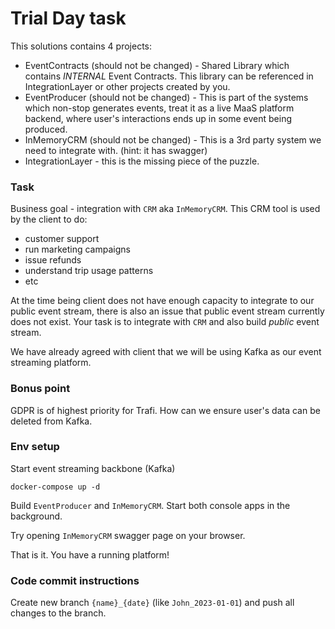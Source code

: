 # Trial Day task

This solutions contains 4 projects:
- EventContracts (should not be changed) - Shared Library which contains *INTERNAL* Event Contracts. This library can be referenced in IntegrationLayer or other projects created by you. 
- EventProducer (should not be changed) - This is part of the systems which non-stop generates events, treat it as a live MaaS platform backend, where user's interactions ends up in some event being produced.  
- InMemoryCRM (should not be changed) - This is a 3rd party system we need to integrate with. (hint: it has swagger)  
- IntegrationLayer - this is the missing piece of the puzzle. 

### Task
Business goal - integration with `CRM` aka `InMemoryCRM`. This CRM tool is used by the client to do:
- customer support
- run marketing campaigns
- issue refunds
- understand trip usage patterns
- etc

At the time being client does not have enough capacity to integrate to our public event stream, there is also an issue that public event stream currently does not exist. Your task is to integrate with `CRM` and also build _public_ event stream.

We have already agreed with client that we will be using Kafka as our event streaming platform.

### Bonus point
GDPR is of highest priority for Trafi. How can we ensure user's data can be deleted from Kafka.

### Env setup
Start event streaming backbone (Kafka)
```
docker-compose up -d
```

Build `EventProducer` and `InMemoryCRM`. Start both console apps in the background.

Try opening `InMemoryCRM` swagger page on your browser.

That is it. You have a running platform!

### Code commit instructions
Create new branch `{name}_{date}` (like `John_2023-01-01`) and push all changes to the branch.